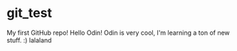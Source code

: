 # git_test
My first GitHub repo!
Hello Odin!
Odin is very cool, I'm learning a ton of new stuff.
:)
lalaland